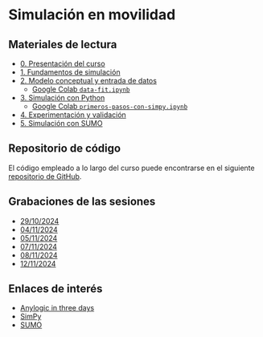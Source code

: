 # Simulación en movilidad

## Materiales de lectura

* [0. Presentación del curso](https://docs.google.com/presentation/d/1zuWzEr0FWyQWSexUO__41ghEhgferHOwKTAJI_2xH2c/edit?usp=sharing)
* [1. Fundamentos de simulación](https://docs.google.com/presentation/d/1vh8tUACR4RnxDDgQafLAd_z6GGmpfSY-Uhdb_yP98dU/edit?usp=sharing)
* [2. Modelo conceptual y entrada de datos](https://docs.google.com/presentation/d/1JlZ3oSp-K_B4k7QDFeSHUMJkfA08neFIlXQGwj7rQgY/edit?usp=sharing)
  * [Google Colab `data-fit.ipynb`](https://colab.research.google.com/drive/1h_0NIguR17ABJWmSicWMSe2Bjfoq5wUN?usp=drive_link)
* [3. Simulación con Python](https://docs.google.com/presentation/d/1HdEK78BbvraDY2AN6-PL9gtT-QXe5x1vRgq5WCusFPM/edit?usp=sharing)
  * [Google Colab `primeros-pasos-con-simpy.ipynb`](https://colab.research.google.com/drive/1G-ZugnNdMzEeJ1045zWDAL8xNex8JjPq?usp=drive_link)
* [4. Experimentación y validación](https://docs.google.com/presentation/d/15t3oyByPUqRuEPt8KT4vjt8tJW9NB8yS9OwUcfpVKAQ/edit?usp=sharing)
* [5. Simulación con SUMO](https://docs.google.com/presentation/d/18pKYVqultzMk3-EFU40r3KkVyJdeMOl9ZlI7nyKmFN4/edit?usp=sharing)

## Repositorio de código

El código empleado a lo largo del curso puede encontrarse en el siguiente [repositorio de GitHub](https://github.com/kaizten/simulation-course).

## Grabaciones de las sesiones

* [29/10/2024](https://drive.google.com/file/d/1JFEJeV0xRoyrG1S3eA8zdZ9o40J0iQ5i/view?usp=drive_link)
* [04/11/2024](https://drive.google.com/file/d/1LaNZQasPqe42T6A9IR_POUj4k3twEhut/view?usp=drive_link)
* [05/11/2024](https://drive.google.com/file/d/10eIX76e_Q-0m28EC6iSmI8gta3inQE2u/view?usp=sharing)
* [07/11/2024](https://drive.google.com/file/d/1UIVeTKjNwCTPlT_hX_o09UFu3Sa_uab-/view?usp=drive_link)
* [08/11/2024](https://drive.google.com/file/d/1ouHKA7pXr3YCz-n6MArp_SE9jgM8X1F4/view?usp=drive_link)
* [12/11/2024]()

## Enlaces de interés

* [Anylogic in three days](https://www.anylogic.com/upload/al-in-3-days/anylogic-in-3-days.pdf)
* [SimPy](https://simpy.readthedocs.io/en/latest/)
* [SUMO](https://eclipse.dev/sumo/)